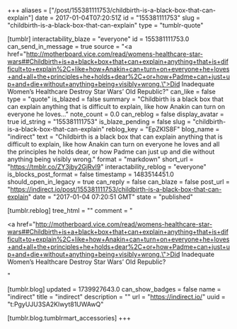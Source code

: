 +++
aliases = ["/post/155381111753/childbirth-is-a-black-box-that-can-explain"]
date = 2017-01-04T07:20:51Z
id = "155381111753"
slug = "childbirth-is-a-black-box-that-can-explain"
type = "tumblr-quote"

[tumblr]
interactability_blaze = "everyone"
id = 155381111753.0
can_send_in_message = true
source = "<a href=\"http://motherboard.vice.com/read/womens-healthcare-star-wars##Childbirth+is+a+black+box+that+can+explain+anything+that+is+difficult+to+explain%2C+like+how+Anakin+can+turn+on+everyone+he+loves+and+all+the+principles+he+holds+dear%2C+or+how+Padme+can+just+up+and+die+without+anything+being+visibly+wrong.\">Did Inadequate Women’s Healthcare Destroy Star Wars’ Old Republic?</a>"
can_like = false
type = "quote"
is_blazed = false
summary = "Childbirth is a black box that can explain anything that is difficult to explain, like how Anakin can turn on everyone he loves..."
note_count = 0.0
can_reblog = false
display_avatar = true
id_string = "155381111753"
is_blaze_pending = false
slug = "childbirth-is-a-black-box-that-can-explain"
reblog_key = "EpZKIS8F"
blog_name = "indirect"
text = "Childbirth is a black box that can explain anything that is difficult to explain, like how Anakin can turn on everyone he loves and all the principles he holds dear, or how Padme can just up and die without anything being visibly wrong."
format = "markdown"
short_url = "https://tmblr.co/ZY3jby2GjRvl9"
interactability_reblog = "everyone"
is_blocks_post_format = false
timestamp = 1483514451.0
should_open_in_legacy = true
can_reply = false
can_blaze = false
post_url = "https://indirect.io/post/155381111753/childbirth-is-a-black-box-that-can-explain"
date = "2017-01-04 07:20:51 GMT"
state = "published"

[tumblr.reblog]
tree_html = ""
comment = "<p><a href=\"http://motherboard.vice.com/read/womens-healthcare-star-wars##Childbirth+is+a+black+box+that+can+explain+anything+that+is+difficult+to+explain%2C+like+how+Anakin+can+turn+on+everyone+he+loves+and+all+the+principles+he+holds+dear%2C+or+how+Padme+can+just+up+and+die+without+anything+being+visibly+wrong.\">Did Inadequate Women’s Healthcare Destroy Star Wars’ Old Republic?</a></p>"

[tumblr.blog]
updated = 1739927643.0
can_show_badges = false
name = "indirect"
title = "indirect"
description = ""
url = "https://indirect.io/"
uuid = "t:PgyUJU3SA2Klwyt81UWAwQ"

[tumblr.blog.tumblrmart_accessories]
+++
